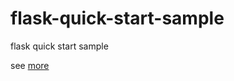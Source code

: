 # flask-quick-start-sample
flask quick start sample

see <a href='http://docs.jinkan.org/docs/flask/quickstart.html'>more</a> 
